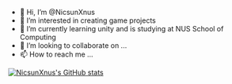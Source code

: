 - 👋 Hi, I’m @NicsunXnus
- 👀 I’m interested in creating game projects
- 🌱 I’m currently learning unity and is studying at NUS School of Computing
- 💞️ I’m looking to collaborate on ...
- 📫 How to reach me ...

[![NicsunXnus's GitHub stats](https://github-readme-stats.vercel.app/api?username=nicsunxnus)](https://github.com/nicsunxnus/github-readme-stats)
